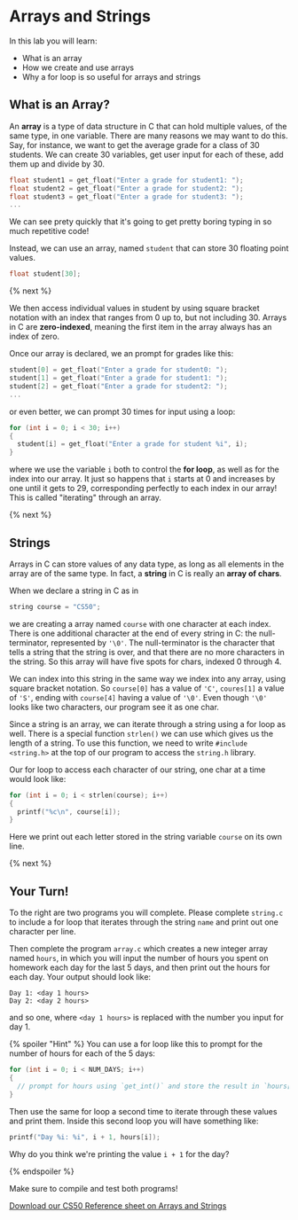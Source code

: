 # Arrays and Strings

In this lab you will learn:

- What is an array
- How we create and use arrays
- Why a for loop is so useful for arrays and strings

## What is an Array?

An **array** is a type of data structure in C that can hold multiple values, of the same type, in one variable. There are many reasons we may want to do this. Say, for instance, we want to get the average grade for a class of 30 students. We can create 30 variables, get user input for each of these, add them up and divide by 30. 

```c
float student1 = get_float("Enter a grade for student1: ");
float student2 = get_float("Enter a grade for student2: ");
float student3 = get_float("Enter a grade for student3: ");
...
```

We can see prety quickly that it's going to get pretty boring typing in so much repetitive code!

Instead, we can use an array, named `student` that can store 30 floating point values.

```c
float student[30];
```

{% next %}

We then access individual values in student by using square bracket notation with an index that ranges from 0 up to, but not including 30. Arrays in C are **zero-indexed**, meaning the first item in the array always has an index of zero.

Once our array is declared, we an prompt for grades like this:
```c
student[0] = get_float("Enter a grade for student0: ");
student[1] = get_float("Enter a grade for student1: ");
student[2] = get_float("Enter a grade for student2: ");
...
```

or even better, we can prompt 30 times for input using a loop:

```c
for (int i = 0; i < 30; i++)
{
  student[i] = get_float("Enter a grade for student %i", i);
}
```

where we use the variable `i` both to control the **for loop**, as well as for the index into our array. It just so happens that `i` starts at 0 and increases by one until it gets to 29, corresponding perfectly to each index in our array! This is called "iterating" through an array.

{% next %}

## Strings

Arrays in C can store values of any data type, as long as all elements in the array are of the same type. In fact, a **string** in C is really an **array of chars**.

When we declare a string in C as in

```c
string course = "CS50";
```

we are creating a array named `course` with one character at each index. There is one additional character at the end of every string in C: the null-terminator, represented by `'\0'`. The null-terminator is the character that tells a string that the string is over, and that there are no more characters in the string. So this array will have five spots for chars, indexed 0 through 4.

We can index into this string in the same way we index into any array, using square bracket notation. So `course[0]` has a value of `'C'`, `coures[1]` a value of `'S'`, ending with `course[4]` having a value of `'\0'`. Even though `'\0'` looks like two characters, our program see it as one char.

Since a string is an array, we can iterate through a string using a for loop as well. There is a special function `strlen()` we can use which gives us the length of a string. To use this function, we need to write `#include <string.h>` at the top of our program to access the `string.h` library.

Our for loop to access each character of our string, one char at a time would look like:

```c
for (int i = 0; i < strlen(course); i++)
{
  printf("%c\n", course[i]);
}
```

Here we print out each letter stored in the string variable `course` on its own line.

{% next %}

## Your Turn!

To the right are two programs you will complete. Please complete `string.c` to include a for loop that iterates through the string `name` and print out one character per line.

Then complete the program `array.c` which creates a new integer array named `hours`, in which you will input the number of hours you spent on homework each day for the last 5 days, and then print out the hours for each day. Your output should look like:

```
Day 1: <day 1 hours>
Day 2: <day 2 hours>
```

and so one, where `<day 1 hours>` is replaced with the number you input for day 1.

{% spoiler "Hint" %}
You can use a for loop like this to prompt for the number of hours for each of the 5 days:

```c
for (int i = 0; i < NUM_DAYS; i++)
{
  // prompt for hours using `get_int()` and store the result in `hours[i]`
}
```
  
Then use the same for loop a second time to iterate through these values and print them. Inside this second loop you will have something like:

```c
printf("Day %i: %i", i + 1, hours[i]);
```

Why do you think we're printing the value `i + 1` for the day?

{% endspoiler %}

Make sure to compile and test both programs! 

[Download our CS50 Reference sheet on Arrays and Strings](https://ap.cs50.school/assets/pdfs/unit2/arrays_and_strings.pdf)
